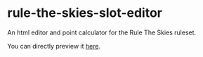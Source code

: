 # rule-the-skies-slot-editor
An html editor and point calculator for the Rule The Skies ruleset.

You can directly preview it
[here](https://svalorzen.github.io/rule-the-skies-slot-editor/editor.html).
